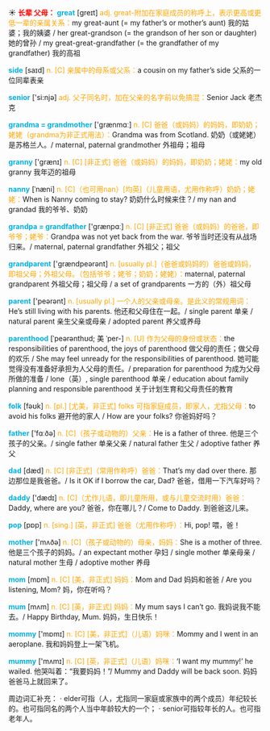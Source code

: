 ☀ <font color="red">**长辈 父母：**</font>
<font color="sky blue">**great**</font> [ɡreɪt] 
<font color="orange">adj. great-附加在家庭成员的称呼上，表示更高或更低一辈的亲属关系：</font>my great-aunt (= my father’s or mother’s aunt) 我的姑婆；我的姨婆 / her great-grandson (= the grandson of her son or daughter) 她的曾孙 / my great-great-grandfather (= the grandfather of my grandfather) 我的高祖

<font color="sky blue">**side**</font> [saɪd] 
<font color="orange">n. [C] 亲属中的母系或父系：</font>a cousin on my father’s side 父系的一位同辈表亲

<font color="sky blue">**senior**</font> ['si:njə] 
<font color="orange">adj. 父子同名时，加在父亲的名字前以免搞混：</font>Senior Jack 老杰克

<font color="sky blue">**grandma = grandmother**</font> ['ɡrænmɑː] 
<font color="orange">n. [C] 爸爸（或妈妈）的妈妈，即奶奶；姥姥（grandma为非正式用法）：</font>Grandma was from Scotland. 奶奶（或姥姥）是苏格兰人。/ maternal, paternal grandmother 外祖母；祖母

<font color="sky blue">**granny**</font> ['ɡrænɪ] 
<font color="orange">n. [C] [非正式] 爸爸（或妈妈）的妈妈，即奶奶；姥姥：</font>my old granny 我年迈的祖母
           
<font color="sky blue">**nanny**</font> [ˈnæni]
<font color="orange">n. [C]（也可用nan）[均英]（儿童用语，尤用作称呼）奶奶；姥姥：</font>When is Nanny coming to stay? 奶奶什么时候来住？/ my nan and grandad 我的爷爷、奶奶
 
<font color="sky blue">**grandpa = grandfather**</font> ['ɡrænpɑː] 
<font color="orange">n. [C] [非正式] 爸爸（或妈妈）的爸爸，即爷爷；姥爷：</font>Grandpa was not yet back from the war. 爷爷当时还没有从战场归来。/ maternal, paternal grandfather 外祖父；祖父

<font color="sky blue">**grandparent**</font> ['ɡrændpeərənt] 
<font color="orange">n. [usually pl.]（爸爸或妈妈的）爸爸或妈妈，即祖父母；外祖父母。（包括爷爷；姥爷；奶奶；姥姥）：</font>maternal, paternal grandparent 外祖父母；祖父母 / a set of grandparents 一方的（外）祖父母

<font color="sky blue">**parent**</font> ['peərənt] 
<font color="orange">n. [usually pl.] 一个人的父亲或母亲。是此义的常规用词：</font>He’s still living with his parents. 他还和父母住在一起。/ single parent 单亲 / natural parent 亲生父亲或母亲 / adopted parent 养父或养母
           
<font color="sky blue">**parenthood**</font> [ˈpeərənthʊd; 美 ˈper-]
<font color="orange">n. [U] 作为父母的身份或状态：</font>the responsibilities of parenthood, the joys of parenthood 做父母的责任；做父母的欢乐 / She may feel unready for the responsibilities of parenthood. 她可能觉得没有准备好承担为人父母的责任。/ preparation for parenthood 为成为父母所做的准备 / lone（英）, single parenthood 单亲 / education about family planning and responsible parenthood 关于计划生育和父母责任的教育

<font color="sky blue">**folk**</font> [fəʊk] 
<font color="orange">n. [pl.] [尤美，非正式] folks 可指家庭成员，即家人，尤指父母：</font>to avoid his folks 避开他的家人 / How are your folks? 你爸妈好吗？

<font color="sky blue">**father**</font> ['fɑːðə] 
<font color="orange">n. [C]（孩子或动物的）父亲：</font>He is a father of three. 他是三个孩子的父亲。/ single father 单亲父亲 / natural father 生父 / adoptive father 养父

<font color="sky blue">**dad**</font> [dæd] 
<font color="orange">n. [C] [非正式]（常用作称呼）爸爸：</font>That’s my dad over there. 那边那位是我爸爸。/ Is it OK if I borrow the car, Dad? 爸爸，借用一下汽车好吗？

<font color="sky blue">**daddy**</font> ['dædɪ] 
<font color="orange">n. [C]（尤作儿语，即儿童所用，或与儿童交流时用）爸爸：</font>Daddy, where are you? 爸爸，你在哪儿？/ Come to Daddy. 到爸爸这儿来。

<font color="sky blue">**pop**</font> [pɒp] 
<font color="orange">n. [sing.] [英，非正式] 爸爸（尤用作称呼）：</font>Hi, pop! 喂，爸！

<font color="sky blue">**mother**</font> ['mʌðə] 
<font color="orange">n. [C]（孩子或动物的）母亲，妈妈：</font>She is a mother of three. 他是三个孩子的妈妈。/ an expectant mother 孕妇 / single mother 单亲母亲 / natural mother 生母 / adoptive mother 养母

<font color="sky blue">**mom**</font> [mɒm] 
<font color="orange">n. [C] [美，非正式] 妈妈：</font>Mom and Dad 妈妈和爸爸 / Are you listening, Mom? 妈，你在听吗？

<font color="sky blue">**mum**</font> [mʌm] 
<font color="orange">n. [C] [英，非正式] 妈妈：</font>My mum says I can’t go. 我妈说我不能去。/ Happy Birthday, Mum. 妈妈，生日快乐！

<font color="sky blue">**mommy**</font> ['mɒmɪ] 
<font color="orange">n. [C] [美，非正式]（儿语）妈咪：</font>Mommy and I went in an aeroplane. 我和妈妈登上一架飞机。

<font color="sky blue">**mummy**</font> ['mʌmɪ] 
<font color="orange">n. [C] [英，非正式]（儿语）妈咪：</font>‘I want my mummy!’ he wailed. 他哭叫着：“我要妈妈！”/ Mummy and Daddy will be back soon. 妈妈爸爸马上就回来了。

周边词汇补充：
· elder可指（人，尤指同一家庭或家族中的两个成员）年纪较长的。也可指同名的两个人当中年龄较大的一个；
· senior可指较年长的人。也可指老年人。
